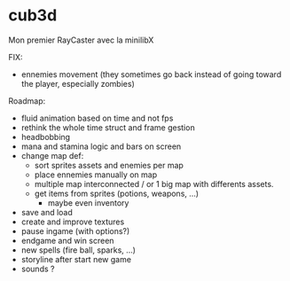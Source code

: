 # cub3d
Mon premier RayCaster avec la minilibX

FIX:
- ennemies movement (they sometimes go back instead of going toward the player, especially zombies)

Roadmap:
- fluid animation based on time and not fps
- rethink the whole time struct and frame gestion
- headbobbing
- mana and stamina logic and bars on screen
- change map def:
    * sort sprites assets and enemies per map
    * place ennemies manually on map
    * multiple map interconnected / or 1 big map with differents assets.
    * get items from sprites (potions, weapons, ...)
        + maybe even inventory
- save and load
- create and improve textures
- pause ingame (with options?)
- endgame and win screen
- new spells (fire ball, sparks, ...)
- storyline after start new game
- sounds ?
